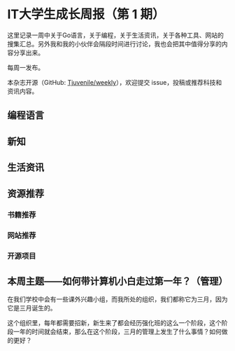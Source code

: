 # IT大学生成长周报（第 1 期）

这里记录一周中关于Go语言，关于编程，关于生活资讯，关于各种工具、网站的搜集汇总。另外我和我的小伙伴会隔段时间进行讨论，我也会把其中值得分享的内容分享出来。

每周一发布。

本杂志开源（GitHub: [Tjuvenile/weekly](https://github.com/Tjuvenile/weekly)），欢迎提交 issue，投稿或推荐科技和资讯内容。

## 编程语言





## 新知





## 生活资讯



## 资源推荐



### 书籍推荐





### 网站推荐





### 开源项目



## 本周主题——如何带计算机小白走过第一年？（管理）

在我们学校中会有一些课外兴趣小组，而我所处的组织，我们都称它为三月，因为它是三月诞生的。

这个组织里，每年都需要招新，新生来了都会经历强化班的这么一个阶段，这个阶段一年的时间就会结束，那么在这个阶段，三月的管理上发生了什么事情？如何做的更好？